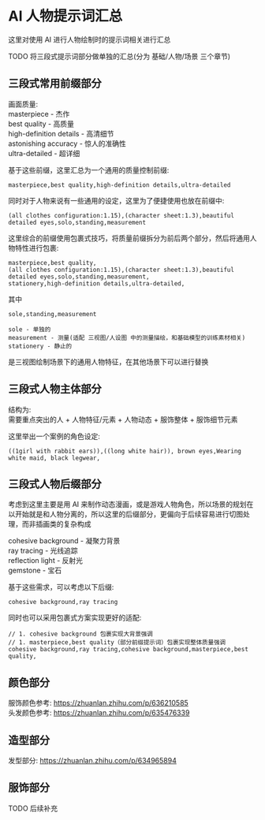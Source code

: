 # AI 人物提示词汇总
这里对使用 AI 进行人物绘制时的提示词相关进行汇总  

TODO 将三段式提示词部分做单独的汇总(分为 基础/人物/场景 三个章节)

## 三段式常用前缀部分
画面质量:  
masterpiece - 杰作  
best quality - 高质量  
high-definition details - 高清细节  
astonishing accuracy - 惊人的准确性  
ultra-detailed - 超详细  

基于这些前缀，这里汇总为一个通用的质量控制前缀:  
```
masterpiece,best quality,high-definition details,ultra-detailed
```

同时对于人物来说有一些通用的设定，这里为了便捷使用也放在前缀中:  
```
(all clothes configuration:1.15),(character sheet:1.3),beautiful detailed eyes,solo,standing,measurement
```

这里综合的前缀使用包裹式技巧，将质量前缀拆分为前后两个部分，然后将通用人物特性进行包裹:  
```
masterpiece,best quality,
(all clothes configuration:1.15),(character sheet:1.3),beautiful detailed eyes,solo,standing,measurement,
stationery,high-definition details,ultra-detailed,
```

其中  
```
sole,standing,measurement

sole - 单独的  
measurement - 测量(适配 三视图/人设图 中的测量描绘，和基础模型的训练素材相关)  
stationery - 静止的  
```
是三视图绘制场景下的通用人物特征，在其他场景下可以进行替换  

## 三段式人物主体部分
结构为:  
需要重点突出的人 + 人物特征/元素 + 人物动态 + 服饰整体 + 服饰细节元素  

这里举出一个案例的角色设定:  
```
((1girl with rabbit ears)),((long white hair)), brown eyes,Wearing white maid, black legwear,
```

## 三段式人物后缀部分
考虑到这里主要是用 AI 来制作动态漫画，或是游戏人物角色，所以场景的规划在以开始就是和人物分离的，所以这里的后缀部分，更偏向于后续容易进行切图处理，而非插画类的复杂构成  

cohesive background - 凝聚力背景  
ray tracing - 光线追踪  
reflection light - 反射光  
gemstone - 宝石  

基于这些需求，可以考虑以下后缀:  
```
cohesive background,ray tracing
```

同时也可以采用包裹式方案实现更好的适配:  
```
// 1. cohesive background 包裹实现大背景强调  
// 1. masterpiece,best quality（部分前缀提示词）包裹实现整体质量强调  
cohesive background,ray tracing,cohesive background,masterpiece,best quality,
```

## 颜色部分
服饰颜色参考: https://zhuanlan.zhihu.com/p/636210585  
头发颜色参考: https://zhuanlan.zhihu.com/p/635476339  

## 造型部分
发型部分: https://zhuanlan.zhihu.com/p/634965894  

## 服饰部分
TODO 后续补充
